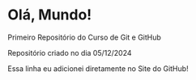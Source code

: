 # Olá, Mundo!
 Primeiro Repositório do Curso de Git e GitHub

 Repositório criado no dia 05/12/2024

 Essa linha eu adicionei diretamente no Site do GitHub!

